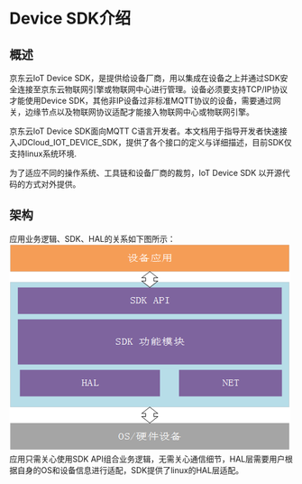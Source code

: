 # Device SDK介绍

## 概述

京东云IoT Device SDK，是提供给设备厂商，用以集成在设备之上并通过SDK安全连接至京东云物联网引擎或物联网中心进行管理。设备必须要支持TCP/IP协议才能使用Device SDK，其他非IP设备过非标准MQTT协议的设备，需要通过网关，边缘节点以及物联网协议适配才能接入物联网中心或物联网引擎。

京东云IoT Device SDK面向MQTT C语言开发者。本文档用于指导开发者快速接入JDCloud_IOT_DEVICE_SDK，提供了各个接口的定义与详细描述，目前SDK仅支持linux系统环境.

为了适应不同的操作系统、工具链和设备厂商的裁剪，IoT Device SDK 以开源代码的方式对外提供。

## 架构

应用业务逻辑、SDK、HAL的关系如下图所示：
![SDK产品框架](../../../../image/IoT/IoT-DeviceSDK/Framework.png)
应用只需关心使用SDK API组合业务逻辑，无需关心通信细节，HAL层需要用户根据自身的OS和设备信息进行适配，SDK提供了linux的HAL层适配。

